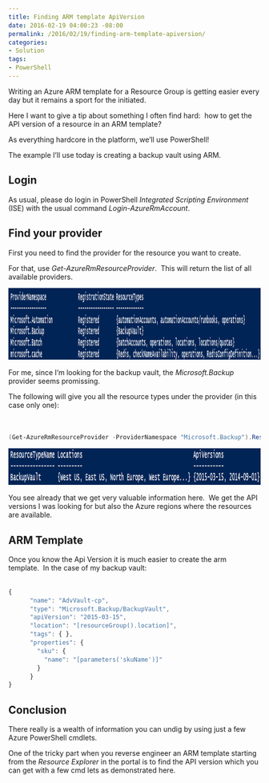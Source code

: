 ```yaml
---
title: Finding ARM template ApiVersion
date: 2016-02-19 04:00:23 -08:00
permalink: /2016/02/19/finding-arm-template-apiversion/
categories:
- Solution
tags:
- PowerShell
---
```

<img style="background-image:none;float:right;padding-top:0;padding-left:0;display:inline;padding-right:0;border-width:0;" src="https://openclipart.org/image/300px/svg_to_png/191890/powershell2.png" alt="" align="right" border="0" />Writing an Azure ARM template for a Resource Group is getting easier every day but it remains a sport for the initiated.

Here I want to give a tip about something I often find hard:  how to get the API version of a resource in an ARM template?

As everything hardcore in the platform, we’ll use PowerShell!

The example I’ll use today is creating a backup vault using ARM.
<h2>Login</h2>
As usual, please do login in PowerShell <em>Integrated Scripting Environment</em> (ISE) with the usual command <em>Login-AzureRmAccount</em>.
<h2>Find your provider</h2>
First you need to find the provider for the resource you want to create.

For that, use <em>Get-AzureRmResourceProvider</em>.  This will return the list of all available providers.

<a href="/assets/posts/2016/1/finding-arm-template-apiversion/image9.png"><img style="background-image:none;padding-top:0;padding-left:0;display:inline;padding-right:0;border:0;" title="image" src="/assets/posts/2016/1/finding-arm-template-apiversion/image_thumb9.png" alt="image" width="1509" height="143" border="0" /></a>

For me, since I’m looking for the backup vault, the <em>Microsoft.Backup</em> provider seems promissing.

The following will give you all the resource types under the provider (in this case only one):

```PowerShell


(Get-AzureRmResourceProvider -ProviderNamespace "Microsoft.Backup").ResourceTypes

```

<a href="/assets/posts/2016/1/finding-arm-template-apiversion/image10.png"><img style="background-image:none;padding-top:0;padding-left:0;display:inline;padding-right:0;border:0;" title="image" src="/assets/posts/2016/1/finding-arm-template-apiversion/image_thumb10.png" alt="image" width="1151" height="73" border="0" /></a>

You see already that we get very valuable information here.  We get the API versions I was looking for but also the Azure regions where the resources are available.
<h2>ARM Template</h2>
Once you know the Api Version it is much easier to create the arm template.  In the case of my backup vault:

```javascript

{
      "name": "AdvVault-cp",
      "type": "Microsoft.Backup/BackupVault",
      "apiVersion": "2015-03-15",
      "location": "[resourceGroup().location]",
      "tags": { },
      "properties": {
        "sku": {
          "name": "[parameters('skuName')]"
        }
      }
}
```

<h2>Conclusion</h2>
There really is a wealth of information you can undig by using just a few Azure PowerShell cmdlets.

One of the tricky part when you reverse engineer an ARM template starting from the <em>Resource Explorer</em> in the portal is to find the API version which you can get with a few cmd lets as demonstrated here.